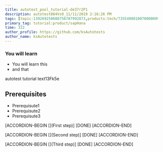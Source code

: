 ```yaml
---
title: autotest_pool_tutorial-de37r2P1
description: autotest084Vs0_11/11/2019 2:16:26 PM
tags: [topic:139269250608756787992873,products:tech/73554900100700000996,tutorial:experience/advanced]
primary_tag: tutorial:product/sapHana
time: 322
author_profile: https://github.com/ksAutotests
author_name: ksAutotests
---
```

### You will learn
- You will learn this
- and that

autotest tutorial text13Fk5e

## Prerequisites
- Prerequisute1
- Prerequisute2
- Prerequisute3

[ACCORDION-BEGIN [](First step)]
[DONE]
[ACCORDION-END]

[ACCORDION-BEGIN [](Second step)]
[DONE]
[ACCORDION-END]

[ACCORDION-BEGIN [](Third step)]
[DONE]
[ACCORDION-END]

